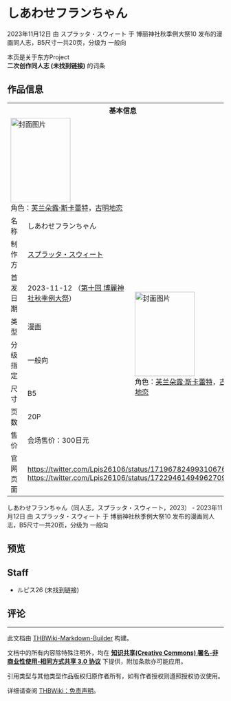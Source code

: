 # しあわせフランちゃん

<!-- source html: G:\repos\THBWiki-Markdown-Builder\THBWikiMarkdown\Temp\main\a\a1\ns0%3A%E3%81%97%E3%81%82%E3%82%8F%E3%81%9B%E3%83%95%E3%83%A9%E3%83%B3%E3%81%A1%E3%82%83%E3%82%93.html -->

2023年11月12日 由 スプラッタ・スウィート 于 博丽神社秋季例大祭10 发布的漫画同人志，B5尺寸一共20页，分级为 一般向

本页是关于东方Project  
 **二次创作同人志 (未找到链接)** 的词条
## 作品信息

<table><tbody><tr><th colspan="3">基本信息</th></tr><tr><td class="cover-artwork-mobile" colspan="2"><a href="./文件-しあわせフランちゃん封面.jpg.md" class="image" title="封面图片"><img alt="封面图片" src="https://upload.thwiki.cc/thumb/4/4b/%E3%81%97%E3%81%82%E3%82%8F%E3%81%9B%E3%83%95%E3%83%A9%E3%83%B3%E3%81%A1%E3%82%83%E3%82%93%E5%B0%81%E9%9D%A2.jpg/139px-%E3%81%97%E3%81%82%E3%82%8F%E3%81%9B%E3%83%95%E3%83%A9%E3%83%B3%E3%81%A1%E3%82%83%E3%82%93%E5%B0%81%E9%9D%A2.jpg" decoding="async" loading="lazy" width="139" height="196" srcset="https://upload.thwiki.cc/thumb/4/4b/%E3%81%97%E3%81%82%E3%82%8F%E3%81%9B%E3%83%95%E3%83%A9%E3%83%B3%E3%81%A1%E3%82%83%E3%82%93%E5%B0%81%E9%9D%A2.jpg/208px-%E3%81%97%E3%81%82%E3%82%8F%E3%81%9B%E3%83%95%E3%83%A9%E3%83%B3%E3%81%A1%E3%82%83%E3%82%93%E5%B0%81%E9%9D%A2.jpg 1.5x, https://upload.thwiki.cc/thumb/4/4b/%E3%81%97%E3%81%82%E3%82%8F%E3%81%9B%E3%83%95%E3%83%A9%E3%83%B3%E3%81%A1%E3%82%83%E3%82%93%E5%B0%81%E9%9D%A2.jpg/277px-%E3%81%97%E3%81%82%E3%82%8F%E3%81%9B%E3%83%95%E3%83%A9%E3%83%B3%E3%81%A1%E3%82%83%E3%82%93%E5%B0%81%E9%9D%A2.jpg 2x" data-file-width="1450" data-file-height="2048"></a><div class="cover-char">角色：<a href="./芙兰朵露·斯卡蕾特.md" title="芙兰朵露·斯卡蕾特">芙兰朵露·斯卡蕾特</a>，<a href="./古明地恋.md" title="古明地恋">古明地恋</a></div></td>
</tr><tr><td class="label">名称</td><td colspan="2"> しあわせフランちゃん </td></tr><tr><td class="label">制作方</td><td><a href="./スプラッタ・スウィート.md" title="スプラッタ・スウィート">スプラッタ・スウィート</a></td><td class="cover-artwork" rowspan="7" style="min-width:196px;"><a href="./文件-しあわせフランちゃん封面.jpg.md" class="image" title="封面图片"><img alt="封面图片" src="https://upload.thwiki.cc/thumb/4/4b/%E3%81%97%E3%81%82%E3%82%8F%E3%81%9B%E3%83%95%E3%83%A9%E3%83%B3%E3%81%A1%E3%82%83%E3%82%93%E5%B0%81%E9%9D%A2.jpg/139px-%E3%81%97%E3%81%82%E3%82%8F%E3%81%9B%E3%83%95%E3%83%A9%E3%83%B3%E3%81%A1%E3%82%83%E3%82%93%E5%B0%81%E9%9D%A2.jpg" decoding="async" loading="lazy" width="139" height="196" srcset="https://upload.thwiki.cc/thumb/4/4b/%E3%81%97%E3%81%82%E3%82%8F%E3%81%9B%E3%83%95%E3%83%A9%E3%83%B3%E3%81%A1%E3%82%83%E3%82%93%E5%B0%81%E9%9D%A2.jpg/208px-%E3%81%97%E3%81%82%E3%82%8F%E3%81%9B%E3%83%95%E3%83%A9%E3%83%B3%E3%81%A1%E3%82%83%E3%82%93%E5%B0%81%E9%9D%A2.jpg 1.5x, https://upload.thwiki.cc/thumb/4/4b/%E3%81%97%E3%81%82%E3%82%8F%E3%81%9B%E3%83%95%E3%83%A9%E3%83%B3%E3%81%A1%E3%82%83%E3%82%93%E5%B0%81%E9%9D%A2.jpg/277px-%E3%81%97%E3%81%82%E3%82%8F%E3%81%9B%E3%83%95%E3%83%A9%E3%83%B3%E3%81%A1%E3%82%83%E3%82%93%E5%B0%81%E9%9D%A2.jpg 2x" data-file-width="1450" data-file-height="2048"></a><div class="cover-char">角色：<a href="./芙兰朵露·斯卡蕾特.md" title="芙兰朵露·斯卡蕾特">芙兰朵露·斯卡蕾特</a>，<a href="./古明地恋.md" title="古明地恋">古明地恋</a></div></td>
</tr><tr><td class="label">首发日期</td><td>2023-11-12&#160;（<a href="/展会作品列表?e=%E5%8D%9A%E4%B8%BD%E7%A5%9E%E7%A4%BE%E7%A7%8B%E5%AD%A3%E4%BE%8B%E5%A4%A7%E7%A5%AD%2310">第十回 博麗神社秋季例大祭</a>）</td></tr><tr><td class="label">类型</td><td>漫画</td></tr><tr><td class="label">分级指定</td><td>一般向</td></tr><tr><td class="label">尺寸</td><td>B5</td></tr><tr><td class="label">页数</td><td>20P</td></tr><tr><td class="label">售价</td><td>会场售价：300日元</td></tr>
<tr><td class="label">官网页面</td><td colspan="2"><a rel="nofollow" class="external free" href="https://twitter.com/Lpis26106/status/1719678249931067686">https://twitter.com/Lpis26106/status/1719678249931067686</a><br><a rel="nofollow" class="external free" href="https://twitter.com/Lpis26106/status/1722946149496270962">https://twitter.com/Lpis26106/status/1722946149496270962</a></td></tr></tbody></table>

しあわせフランちゃん（同人志，スプラッタ・スウィート，2023） - 2023年11月12日 由 スプラッタ・スウィート 于 博丽神社秋季例大祭10 发布的漫画同人志，B5尺寸一共20页，分级为 一般向
## 预览
## Staff
- ルピス26 (未找到链接)

## 评论




---

此文档由 [THBWiki-Markdown-Builder](https://github.com/Delsin-Yu/THBWiki-Markdown-Builder) 构建。

文档中的所有内容除特殊注明外，均在 [**知识共享(Creative Commons) 署名-非商业性使用-相同方式共享 3.0 协议**](https://creativecommons.org/licenses/by-sa/3.0/deed.zh-hans) 下提供，附加条款亦可能应用。

引用类型与其他类型作品版权归原作者所有，如有作者授权则遵照授权协议使用。

详细请查阅 [THBWiki：免责声明](https://thbwiki.cc/THBWiki:%E5%85%8D%E8%B4%A3%E5%A3%B0%E6%98%8E)。


